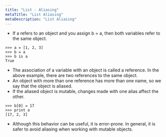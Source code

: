 ```yaml
---
title: "List - Aliasing"
metaTitle: "List Aliasing"
metaDescription: "List Aliasing"
---
```


- If a refers to an object and you assign b = a, then both variables refer to the same object.
```
>>> a = [1, 2, 3]
>>> b = a
>>> b is a
True

```

- The association of a variable with an object is called a reference. In the above example, there are two references to the same object.
- An object with more than one reference has more than one name, so we say that the object is aliased. 
- If the aliased object is mutable, changes made with one alias affect the other.

```
>>> b[0] = 17
>>> print a
[17, 2, 3]

```
- Although this behavior can be useful, it is error-prone. In general, it is safer to avoid aliasing when  working with mutable objects.
